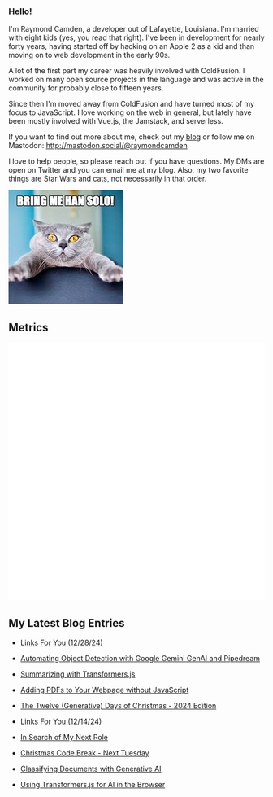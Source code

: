 ### Hello!

I'm Raymond Camden, a developer out of Lafayette, Louisiana. I'm married with eight kids (yes, you read that right). I've been in development for nearly forty years, having started off by hacking on an Apple 2 as a kid and than moving on to web development in the early 90s.

A lot of the first part my career was heavily involved with ColdFusion. I worked on many open source projects in the language and was active in the community for probably close to fifteen years. 

Since then I'm moved away from ColdFusion and have turned most of my focus to JavaScript. I love working on the web in general, but lately have been mostly involved with Vue.js, the Jamstack, and serverless. 

If you want to find out more about me, check out my [blog](https://www.raymondcamden.com) or follow me on Mastodon: <http://mastodon.social/@raymondcamden>

I love to help people, so please reach out if you have questions. My DMs are open on Twitter and you can email me at my blog. Also, my two favorite things are Star Wars and cats, not necessarily in that order.

![Star Wars cat](https://raw.githubusercontent.com/cfjedimaster/cfjedimaster/master/cat.jpg)

## Metrics

<picture>
  <img src="/github-metrics.svg" alt="Metrics">
</picture>

<!-- RSS -->
## My Latest Blog Entries

* [Links For You (12/28/24)](https://www.raymondcamden.com/2024/12/28/links-for-you-122824)

* [Automating Object Detection with Google Gemini GenAI and Pipedream](https://www.raymondcamden.com/2024/12/23/automating-object-detection-with-google-gemini-genai-and-pipedream)

* [Summarizing with Transformers.js](https://www.raymondcamden.com/2024/12/18/summarizing-with-transformersjs)

* [Adding PDFs to Your Webpage without JavaScript](https://www.raymondcamden.com/2024/12/17/adding-pdfs-to-your-webpage-without-javascript)

* [The Twelve (Generative) Days of Christmas - 2024 Edition](https://www.raymondcamden.com/2024/12/16/the-twelve-generative-days-of-christmas-2024-edition)

* [Links For You (12/14/24)](https://www.raymondcamden.com/2024/12/14/links-for-you-121424)

* [In Search of My Next Role](https://www.raymondcamden.com/2024/12/13/in-search-of-my-next-role)

* [Christmas Code Break - Next Tuesday](https://www.raymondcamden.com/2024/12/10/christmas-code-break-next-tuesday)

* [Classifying Documents with Generative AI](https://www.raymondcamden.com/2024/12/09/classifying-documents-with-generative-ai)

* [Using Transformers.js for AI in the Browser](https://www.raymondcamden.com/2024/12/03/using-transformersjs-for-ai-in-the-browser)

<!-- ENDRSS -->

